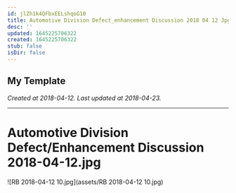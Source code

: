 ```yaml
---
id: jlZh1k4QFbxEELshqoG10
title: Automotive Division Defect_enhancement Discussion 2018 04 12 Jpg 1
desc: ''
updated: 1645225706322
created: 1645225706322
stub: false
isDir: false
---
```

My Template
---

_Created at 2018-04-12._
_Last updated at 2018-04-23._




---

# Automotive Division Defect/Enhancement Discussion 2018-04-12.jpg


![RB 2018-04-12 10.jpg](assets/RB 2018-04-12 10.jpg)


